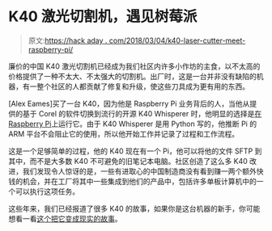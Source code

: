 # K40 激光切割机，遇见树莓派

> 原文:[https://hack aday . com/2018/03/04/k40-laser-cutter-meet-raspberry-pi/](https://hackaday.com/2018/03/04/k40-laser-cutter-meet-raspberry-pi/)

廉价的中国 K40 激光切割机已经成为我们社区内许多小作坊的主食，以不太高的价格提供了一种不太大、不太强大的切割机。出厂时，这是一台并非没有缺陷的机器，有一整个社区的人都贡献了修复和升级，使这些刀具成为更有用的东西。

[Alex Eames]买了一台 K40，因为他是 Raspberry Pi 业务背后的人，当他从提供的基于 Corel 的软件切换到流行的开源 K40 Whisperer 时，他明显的选择是[在 Raspberry Pi](http://raspi.tv/2018/run-a-k40-laser-cutter-from-your-raspberry-pi-with-k40-whisperer)上运行它。由于 K40 Whisperer 是用 Python 写的，他推断 Pi 的 ARM 平台不会阻止它的使用，所以他开始工作并记录了过程和工作流程。

这是一个足够简单的过程，他的 K40 现在有一个 Pi，他可以将他的文件 SFTP 到其中，而不是大多数 K40 不可避免的旧笔记本电脑。社区创造了这么多 K40 改进，我们发现令人惊讶的是，一些有进取心的中国制造商没有看到赚一两个额外快钱的机会，并在工厂将其中一些集成到他们的产品中，包括许多单板计算机中的一个可以执行这项任务。

这些年来，我们已经报道了很多 K40 的故事，如果你是这台机器的新手，你可能想看一看[这个把它变成现实的故事](https://hackaday.com/2017/08/16/bringing-a-50-watt-laser-cutter-to-life/)。